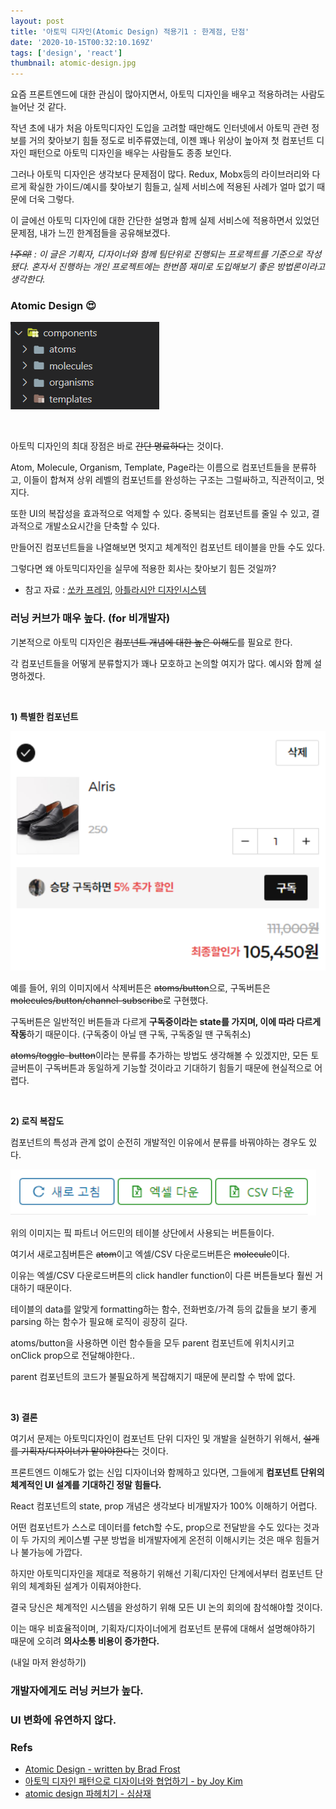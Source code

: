 ```yaml
---
layout: post
title: '아토믹 디자인(Atomic Design) 적용기1 : 한계점, 단점'
date: '2020-10-15T00:32:10.169Z'
tags: ['design', 'react']
thumbnail: atomic-design.jpg
---
```


요즘 프론트엔드에 대한 관심이 많아지면서, 아토믹 디자인을 배우고 적용하려는 사람도 늘어난 것 같다.

작년 초에 내가 처음 아토믹디자인 도입을 고려할 때만해도 인터넷에서 아토믹 관련 정보를 거의 찾아보기 힘들 정도로 비주류였는데, 이젠 꽤나 위상이 높아져 첫 컴포넌트 디자인 패턴으로 아토믹 디자인을 배우는 사람들도 종종 보인다.

그러나 아토믹 디자인은 생각보다 문제점이 많다. Redux, Mobx등의 라이브러리와 다르게 확실한 가이드/예시를 찾아보기 힘들고, 실제 서비스에 적용된 사례가 얼마 없기 때문에 더욱 그렇다.

이 글에선 아토믹 디자인에 대한 간단한 설명과 함께 실제 서비스에 적용하면서 있었던 문제점, 내가 느낀 한계점들을 공유해보겠다.

_<i>~~!주의!~~ : 이 글은 기획자, 디자이너와 함께 팀단위로 진행되는 프로젝트를 기준으로 작성됐다. 혼자서 진행하는 개인 프로젝트에는 한번쯤 재미로 도입해보기 좋은 방법론이라고 생각한다.</i>_

### Atomic Design 😍

![Directory](./directory.png)

<br>

아토믹 디자인의 최대 장점은 바로 ~~간단 명료하다~~는 것이다.

Atom, Molecule, Organism, Template, Page라는 이름으로 컴포넌트들을 분류하고, 이들이 합쳐져 상위 레벨의 컴포넌트를 완성하는 구조는 그럴싸하고, 직관적이고, 멋지다.

또한 UI의 복잡성을 효과적으로 억제할 수 있다. 중복되는 컴포넌트를 줄일 수 있고, 결과적으로 개발소요시간을 단축할 수 있다.

만들어진 컴포넌트들을 나열해보면 멋지고 체계적인 컴포넌트 테이블을 만들 수도 있다.

그렇다면 왜 아토믹디자인을 실무에 적용한 회사는 찾아보기 힘든 것일까?

- 참고 자료 : [쏘카 프레임](https://socarframe.socar.kr/8bb3aba4a/p/5857a5-socar-frame), [아틀라시안 디자인시스템](https://atlassian.design/components/toggle/examples)

### 러닝 커브가 매우 높다. (for 비개발자)

기본적으로 아토믹 디자인은 ~~컴포넌트 개념에 대한 높은 이해도~~를 필요로 한다.

각 컴포넌트들을 어떻게 분류할지가 꽤나 모호하고 논의할 여지가 많다. 예시와 함께 설명하겠다.

<br>

**1) 특별한 컴포넌트**

![Cart Item Card](./molecule-cart-item-card.png)

예를 들어, 위의 이미지에서 삭제버튼은 ~~atoms/button~~으로, 구독버튼은 ~~molecules/button/channel-subscribe~~로 구현했다.

구독버튼은 일반적인 버튼들과 다르게 **구독중이라는 state를 가지며, 이에 따라 다르게 작동**하기 때문이다. (구독중이 아닐 땐 구독, 구독중일 땐 구독취소)

~~atoms/toggle-button~~이라는 분류를 추가하는 방법도 생각해볼 수 있겠지만, 모든 토글버튼이 구독버튼과 동일하게 기능할 것이라고 기대하기 힘들기 때문에 현실적으로 어렵다.

<br>

**2) 로직 복잡도**

컴포넌트의 특성과 관계 없이 순전히 개발적인 이유에서 분류를 바꿔야하는 경우도 있다.

![Adming Buttons](./admin-buttons.png)

위의 이미지는 핔 파트너 어드민의 테이블 상단에서 사용되는 버튼들이다.

여기서 새로고침버튼은 ~~atom~~이고 엑셀/CSV 다운로드버튼은 ~~molecule~~이다.

이유는 엑셀/CSV 다운로드버튼의 click handler function이 다른 버튼들보다 훨씬 거대하기 때문이다.

테이블의 data를 알맞게 formatting하는 함수, 전화번호/가격 등의 값들을 보기 좋게 parsing 하는 함수가 필요해 로직이 굉장히 길다.

atoms/button을 사용하면 이런 함수들을 모두 parent 컴포넌트에 위치시키고 onClick prop으로 전달해야한다..

parent 컴포넌트의 코드가 불필요하게 복잡해지기 때문에 분리할 수 밖에 없다.

<br>

**3) 결론**

여기서 문제는 아토믹디자인이 컴포넌트 단위 디자인 및 개발을 실현하기 위해서, ~~설계를 기획자/디자이너가 맡아야한다~~는 것이다.

프론트엔드 이해도가 없는 신입 디자이너와 함께하고 있다면, 그들에게 **컴포넌트 단위의 체계적인 UI 설계를 기대하긴 정말 힘들다.**

React 컴포넌트의 state, prop 개념은 생각보다 비개발자가 100% 이해하기 어렵다.

어떤 컴포넌트가 스스로 데이터를 fetch할 수도, prop으로 전달받을 수도 있다는 것과 이 두 가지의 케이스별 구분 방법을 비개발자에게 온전히 이해시키는 것은 매우 힘들거나 불가능에 가깝다.

하지만 아토믹디자인을 제대로 적용하기 위해선 기획/디자인 단계에서부터 컴포넌트 단위의 체계화된 설계가 이뤄져야한다.

결국 당신은 체계적인 시스템을 완성하기 위해 모든 UI 논의 회의에 참석해야할 것이다.

이는 매우 비효율적이며, 기획자/디자이너에게 컴포넌트 분류에 대해서 설명해야하기 때문에 오히려 **의사소통 비용이 증가한다.**

(내일 마저 완성하기)

### 개발자에게도 러닝 커브가 높다.

### UI 변화에 유연하지 않다.

### Refs

- [Atomic Design - written by Brad Frost](https://atomicdesign.bradfrost.com/table-of-contents/)
- [아토믹 디자인 패턴으로 디자이너와 협업하기 - by Joy Kim](https://speakerdeck.com/feel5ny/atomig-paeteoneuro-dijaineowa-hyeobeobhagi)
- [atomic design 파헤치기 - 심삼재](https://simsimjae.tistory.com/407)
